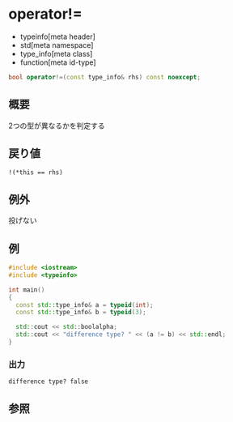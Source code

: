 # operator!=
* typeinfo[meta header]
* std[meta namespace]
* type_info[meta class]
* function[meta id-type]

```cpp
bool operator!=(const type_info& rhs) const noexcept;
```

## 概要
2つの型が異なるかを判定する


## 戻り値
`!(*this == rhs)`


## 例外
投げない


## 例
```cpp
#include <iostream>
#include <typeinfo>

int main()
{
  const std::type_info& a = typeid(int);
  const std::type_info& b = typeid(3);

  std::cout << std::boolalpha;
  std::cout << "difference type? " << (a != b) << std::endl;
}
```

### 出力
```
difference type? false
```

## 参照


